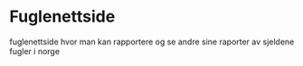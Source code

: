 # Fuglenettside
 fuglenettside hvor man kan rapportere og se andre sine raporter av sjeldene fugler i norge
